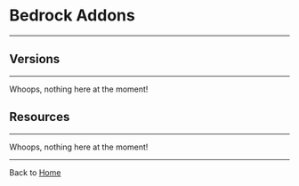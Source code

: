 # Bedrock Addons
---

## Versions
---

Whoops, nothing here at the moment!

## Resources
---

Whoops, nothing here at the moment!

---
Back to [Home](../)